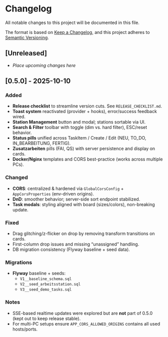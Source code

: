 # Changelog
All notable changes to this project will be documented in this file.

The format is based on [Keep a Changelog](https://keepachangelog.com/en/1.1.0/),
and this project adheres to [Semantic Versioning](https://semver.org/spec/v2.0.0.html).

## [Unreleased]
- _Place upcoming changes here_

## [0.5.0] - 2025-10-10
### Added
- **Release checklist** to streamline version cuts. See `RELEASE_CHECKLIST.md`.
- **Toast system** reactivated (provider + hooks), error/success feedback wired.
- **Station Management** button and modal; stations sortable via UI.
- **Search & Filter** toolbar with toggle (dim vs. hard filter), ESC/reset behavior.
- **Status pills** unified across TaskItem / Create / Edit (NEU, TO_DO, IN_BEARBEITUNG, FERTIG).
- **Zusatzarbeiten** pills (FAI, QS) with server persistence and display on cards.
- **Docker/Nginx** templates and CORS best-practice (works across multiple PCs).

### Changed
- **CORS**: centralized & hardened via `GlobalCorsConfig` + `AppCorsProperties` (env-driven origins).
- **DnD**: smoother behavior; server-side sort endpoint stabilized.
- **Task modals**: styling aligned with board (sizes/colors), non-breaking update.

### Fixed
- Drag glitching/z-flicker on drop by removing transform transitions on cards.
- First-column drop issues and missing “unassigned” handling.
- DB migration consistency (Flyway baseline + seed data).

### Migrations
- **Flyway** baseline + seeds:
  - `V1__baseline_schema.sql`
  - `V2__seed_arbeitsstation.sql`
  - `V3__seed_demo_tasks.sql`

### Notes
- SSE-based realtime updates were explored but are **not** part of 0.5.0 (kept out to keep release stable).
- For multi-PC setups ensure `APP_CORS_ALLOWED_ORIGINS` contains all used hosts/ports.

